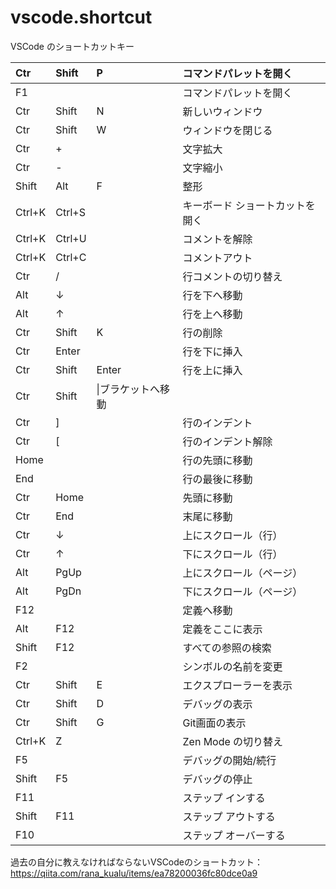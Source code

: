 # vscode.shortcut
VSCode のショートカットキー

|Ctr|Shift|P|コマンドパレットを開く|
|:----|:----|:----|:----|
|F1| | |コマンドパレットを開く|
|Ctr|Shift|N|新しいウィンドウ|
|Ctr|Shift|W|ウィンドウを閉じる|
|Ctr|+| |文字拡大|
|Ctr|-| |文字縮小|
|Shift|Alt|F|整形|
|Ctrl+K|Ctrl+S| |キーボード ショートカットを開く|
|Ctrl+K|Ctrl+U| |コメントを解除|
|Ctrl+K|Ctrl+C| |コメントアウト|
|Ctr|/| |行コメントの切り替え|
|Alt|↓| |行を下へ移動|
|Alt|↑| |行を上へ移動|
|Ctr|Shift|K|行の削除|
|Ctr|Enter| |行を下に挿入|
|Ctr|Shift|Enter|行を上に挿入|
|Ctr|Shift|\|ブラケットへ移動|
|Ctr|]| |行のインデント|
|Ctr|[| |行のインデント解除|
|Home| | |行の先頭に移動|
|End| | |行の最後に移動|
|Ctr|Home| |先頭に移動|
|Ctr|End| |末尾に移動|
|Ctr|↓| |上にスクロール（行）|
|Ctr|↑| |下にスクロール（行）|
|Alt|PgUp| |上にスクロール（ページ）|
|Alt|PgDn| |下にスクロール（ページ）|
|F12| | |定義へ移動|
|Alt|F12| |定義をここに表示|
|Shift|F12| |すべての参照の検索|
|F2| | |シンボルの名前を変更|
|Ctr|Shift|E|エクスプローラーを表示|
|Ctr|Shift|D|デバッグの表示|
|Ctr|Shift|G|Git画面の表示|
|Ctrl+K|Z| |Zen Mode の切り替え|
|F5| | |デバッグの開始/続行|
|Shift|F5| |デバッグの停止|
|F11| | |ステップ インする|
|Shift|F11| |ステップ アウトする|
|	F10| | |ステップ オーバーする|


過去の自分に教えなければならないVSCodeのショートカット：
https://qiita.com/rana_kualu/items/ea78200036fc80dce0a9
